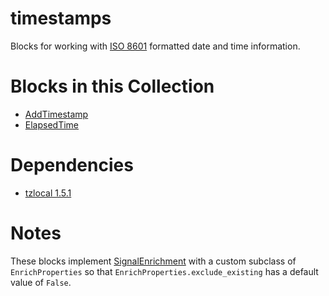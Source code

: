 timestamps
===
Blocks for working with [ISO 8601](https://en.wikipedia.org/wiki/ISO_8601) formatted date and time information.

Blocks in this Collection
===
- [AddTimestamp](docs/add_timestamp_block.md)
- [ElapsedTime](docs/elapsed_time_block.md)

Dependencies
===
- [tzlocal 1.5.1](https://pypi.org/project/tzlocal/1.5.1/)

Notes
===
These blocks implement [SignalEnrichment](https://docs.n.io/blocks/block-mixins/enrich-signals.html) with a custom subclass of `EnrichProperties` so that `EnrichProperties.exclude_existing` has a default value of `False`.
